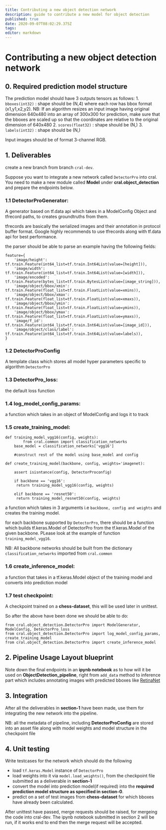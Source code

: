 ```yaml
---
title: Contributing a new object detection network
description: guide to contribute a new model for object detection
published: true
date: 2020-09-07T08:02:29.375Z
tags: 
editor: markdown
---
```


# Contributing a new object detection network

## 0. Required prediction model structure
The prediction model should have 3 outputs tensors as follows:
    1. `bboxes(int32)` : shape should be (N,4) where each row has bbox format (x1,y1,x2,y2). NB: If an algorithm resizes an input image having original dimension 640x480 into an array of 300x300 for prediction, make sure that the bboxes are scaled up so that the coordinates are relative to the original dimension of 640x480 
    2. `scores(float32)` : shape should be (N,)
    3. `labels(int32)` : shape should be (N,)


Input images should be of format 3-channel RGB.

## 1. Deliverables

create a new branch from branch `cral-dev`.

Suppose you want to integrate a new network called `DetectorPro` into cral. You need to make a new module called **Model** under **cral.object_detection** and prepare the endpoints below.

### 1.1 DetectorProGenerator:
A generator based on tf.data api which takes in a ModelConfig Object and tfrecord paths, to creates groundtruths from them.

tfrecords are basically the serialized images and their annotation in protocol buffer format.
Google highly recommends to use tfrecords along with tf.data api for best performance.

the parser should be able to parse an example having the following fields:
```
feature={
    'image/height': tf.train.Feature(int64_list=tf.train.Int64List(value=[height])),
    'image/width': tf.train.Feature(int64_list=tf.train.Int64List(value=[width])),
    'image/encoded': tf.train.Feature(bytes_list=tf.train.BytesList(value=[image_string])),
    'image/object/bbox/xmin': tf.train.Feature(float_list=tf.train.FloatList(value=xmins)),
    'image/object/bbox/xmax': tf.train.Feature(float_list=tf.train.FloatList(value=xmaxs)),
    'image/object/bbox/ymin': tf.train.Feature(float_list=tf.train.FloatList(value=ymins)),
    'image/object/bbox/ymax': tf.train.Feature(float_list=tf.train.FloatList(value=ymaxs)),
    'image/f_id': tf.train.Feature(int64_list=tf.train.Int64List(value=[image_id])),
    'image/object/class/label': tf.train.Feature(int64_list=tf.train.Int64List(value=labels)),
}
```

### 1.2 DetectorProConfig
A template class which stores all model hyper parameters specific to algorithm `DetectorPro`

### 1.3 DetectorPro_loss:
 the default loss function

### 1.4 log_model_config_params: 
a function which takes in an object of ModelConfig and logs it to track

### 1.5 create_training_model:

```
def training_model_vgg16(config, weights):
		from cral.common import classification_networks    
    base_model = classification_networks['vgg16']
    
    #construct rest of the model using base_model and config
    
def create_training_model(backbone, config, weights='imagenet):

	assert isisntance(config, DetectorProconfig)
  
	if backbone == 'vgg16':
     return training_model_vgg16(config, weights)

	elif backbone == 'resnet50':
     return training_model_resnet50(config, weights)
```
a function which takes in 3 arguments i.e `backbone, config and weights` and creates the training model.

for each backbone supported by `DetectorPro`, there should be a function which builds tf.keras.Model of DetectorPro from the tf.keras.Model of the given backbone. PLease look at the example of function `training_model_vgg16`.

NB: All backbone networks should be built from the dictionary `classification_networks` imported from `cral.common`

### 1.6 create_inference_model:
a function that takes in a tf.keras.Model object of the training model and converts into prediction model
### 1.7 test checkpoint:
A checkpoint trained on a **chess-dataset**, this will be used later in unittest.

So after the above have been done we should be able to do:

```
from cral.object_detection.DetectorPro import ModelGenerator, ModelConfig, DetectorPro_loss
from cral.object_detection.DetectorPro import log_model_config_params, create_training_model 
from cral.object_detection.DetectorPro import create_inference_model
```

## 2. Pipeline Usage Layout blueprint

Note down the final endpoints in an **ipynb notebook** as to how will it be used on **ObjectDetection_pipeline**, right from `add_data` method to inference part which includes annotating images with predicted bboxes like [RetinaNet](https://colab.research.google.com/github/segmind/cral-notebooks/blob/master/OD_tutorial.ipynb)

## 3. Integration

After all the deliverables in **section-1** have been made, use them for integrating the new network into the pipeline.

NB: all the metadata of pipeline, including **DetectorProConfig** are stored into an asset file along with model weights and model structure in the checkpoint file 

## 4. Unit testing

Write testcases for the network which should do the following

- load `tf.keras.Model` instance of `DetectorPro`
- load weights into it via `model.load_weights()`, from the checkpoint file submitted as a deliverable in **section-1**
- convert the model into prediction model(if required) into the **required prediction model structure as specified in section-0**.
- predict on a set of test images from **chess-dataset** for which bboxes have already been calculated.


After unittest have passed, merge requests should be raised, for mergeing the code into cral-dev. The ipynb notebook submitted in section 2 will be run, if it works end to end then the merge request will be accepted.